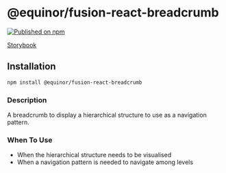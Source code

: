 <!--prettier-ignore-start-->

# @equinor/fusion-react-breadcrumb

[![Published on npm](https://img.shields.io/npm/v/@equinor/fusion-react-breadcrumb.svg)](https://www.npmjs.com/package/@equinor/fusion-react-breadcrumb)

[Storybook](https://equinor.github.io/fusion-react-components/?path=/docs/data-breadcrumb)

## Installation

```sh
npm install @equinor/fusion-react-breadcrumb
```

### Description

A breadcrumb to display a hierarchical structure to use as a navigation pattern.

### When To Use

- When the hierarchical structure needs to be visualised
- When a navigation pattern is needed to navigate among levels

<!--prettier-ignore-end-->
